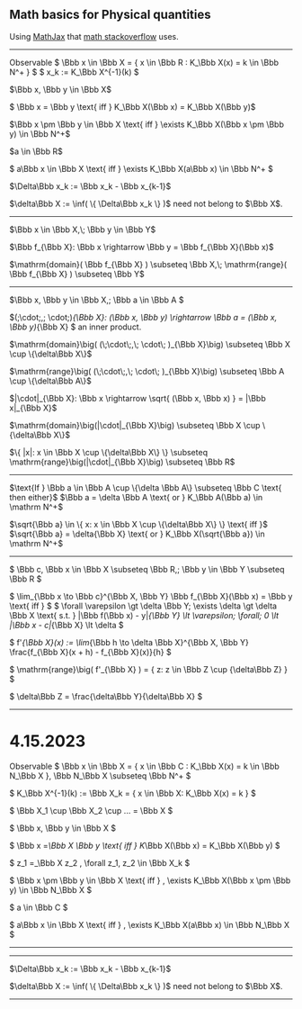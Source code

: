 ## Math basics for Physical quantities

Using [MathJax](https://www.mathjax.org/) that [math stackoverflow](https://math.meta.stackexchange.com/questions/5020/mathjax-basic-tutorial-and-quick-reference) uses.

___
Observable
$ \Bbb x \in \Bbb X = \{ x \in \Bbb R : K_\Bbb X(x) = k \in \Bbb N^+ \} $
$ x_k := K_\Bbb X^{-1}(k) $

$\Bbb x, \Bbb y \in \Bbb X$

$ \Bbb x = \Bbb y \text{ iff } K_\Bbb X(\Bbb x) = K_\Bbb X(\Bbb y)$

$\Bbb x \pm \Bbb y \in \Bbb X \text{ iff } \exists K_\Bbb X(\Bbb x \pm \Bbb y) \in \Bbb N^+$

$a \in \Bbb R$

$ a\Bbb x \in \Bbb X \text{ iff } \exists K_\Bbb X(a\Bbb x) \in \Bbb N^+ $

$\Delta\Bbb x_k := \Bbb x_k - \Bbb x_{k-1}$

$\delta\Bbb X := \inf( \{ \Delta\Bbb x_k \} )$ need not belong to $\Bbb X$.
___
$\Bbb x \in \Bbb X,\; \Bbb y \in \Bbb Y$

$\Bbb f_{\Bbb X}: \Bbb x \rightarrow \Bbb y = \Bbb f_{\Bbb X}(\Bbb x)$

$\mathrm{domain}( \Bbb f_{\Bbb X} ) \subseteq \Bbb X,\;
\mathrm{range}( \Bbb f_{\Bbb X} ) \subseteq \Bbb Y$

___
$\Bbb x, \Bbb y \in \Bbb X,\; \Bbb a \in \Bbb A $

$(\;\cdot\;,\; \cdot\;)_{\Bbb X}: (\Bbb x, \Bbb y) \rightarrow
\Bbb a = (\Bbb x, \Bbb y)_{\Bbb X} $ an inner product.

$\mathrm{domain}\big( (\;\cdot\;,\; \cdot\; )_{\Bbb X}\big) \subseteq
\Bbb X \cup \{\delta\Bbb X\}$

$\mathrm{range}\big( (\;\cdot\;,\; \cdot\; )_{\Bbb X}\big) \subseteq
\Bbb A \cup \{\delta\Bbb A\}$

$|\cdot|_{\Bbb X}: \Bbb x \rightarrow \sqrt{ (\Bbb x, \Bbb x) } =
|\Bbb x|_{\Bbb X}$

$\mathrm{domain}\big(|\cdot|_{\Bbb X}\big) \subseteq
\Bbb X \cup \{\delta\Bbb X\}$

$\{ |x|: x \in \Bbb X \cup \{\delta\Bbb X\} \} \subseteq 
\mathrm{range}\big(|\cdot|_{\Bbb X}\big) \subseteq \Bbb R$

___
$\text{If } \Bbb a \in \Bbb A \cup \{\delta \Bbb A\} \subseteq \Bbb C \text{ then either}$
$\Bbb a = \delta \Bbb A \text{ or } K_\Bbb A(\Bbb a) \in \mathrm N^+$

$\sqrt{\Bbb a} \in \{ x: x \in \Bbb X \cup \{\delta\Bbb X\} \} \text{ iff }$
$\sqrt{\Bbb a} = \delta{\Bbb X} \text{ or }
K_\Bbb X(\sqrt{\Bbb a}) \in \mathrm N^+$

___
$ \Bbb c, \Bbb x \in \Bbb X \subseteq \Bbb R,\; \Bbb y \in \Bbb Y \subseteq \Bbb R $

$ \lim_{\Bbb x \to \Bbb c}^{\Bbb X, \Bbb Y} \Bbb f_{\Bbb X}(\Bbb x) = \Bbb y \text{ iff } $
$ \forall \varepsilon \gt \delta \Bbb Y\; \exists \delta \gt \delta \Bbb X \text{  s.t. }
|\Bbb f(\Bbb x) - y|_{\Bbb Y} \lt \varepsilon\; \forall\; 0 \lt
|\Bbb x - c|_{\Bbb X} \lt \delta $

$ f'_{\Bbb X}(x) := \lim_{\Bbb h \to \delta \Bbb X}^{\Bbb X, \Bbb Y}
\frac{f_{\Bbb X}(x + h) - f_{\Bbb X}(x)}{h} $

$ \mathrm{range}\big( f'_{\Bbb X} ) = \{ z: z \in \Bbb Z \cup \{\delta\Bbb Z\} \} $

$ \delta\Bbb Z = \frac{\delta\Bbb Y}{\delta\Bbb X} $
___

# 4.15.2023

Observable
$ \Bbb x \in \Bbb X = \{ x \in \Bbb C : K_\Bbb X(x) = k \in \Bbb N_\Bbb X \}, \Bbb N_\Bbb X \subseteq \Bbb N^+ $

$ K_\Bbb X^{-1}(k) := \Bbb X_k = \{ x \in \Bbb X: K_\Bbb X(x) = k \} $

$ \Bbb X_1 \cup \Bbb X_2 \cup ... = \Bbb X $

$ \Bbb x, \Bbb y \in \Bbb X $

$ \Bbb x =_\Bbb X \Bbb y \text{ iff } K_\Bbb X(\Bbb x) = K_\Bbb X(\Bbb y) $

$ z_1 =_\Bbb X z_2 \, \forall z_1, z_2 \in \Bbb X_k $

$ \Bbb x \pm \Bbb y \in \Bbb X \text{ iff } \, \exists K_\Bbb X(\Bbb x \pm \Bbb y) \in \Bbb N_\Bbb X $

$ a \in \Bbb C $

$ a\Bbb x \in \Bbb X \text{ iff } \, \exists K_\Bbb X(a\Bbb x) \in \Bbb N_\Bbb X $
___


___

$\Delta\Bbb x_k := \Bbb x_k - \Bbb x_{k-1}$

$\delta\Bbb X := \inf( \{ \Delta\Bbb x_k \} )$ need not belong to $\Bbb X$.
___